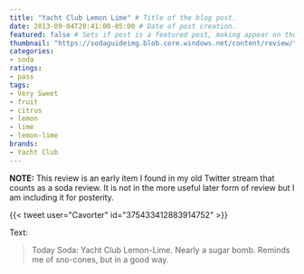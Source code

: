 ```yaml
---
title: "Yacht Club Lemon Lime" # Title of the blog post.
date: 2013-09-04T20:41:00-05:00 # Date of post creation.
featured: false # Sets if post is a featured post, making appear on the home page side bar.
thumbnail: "https://sodaguideimg.blob.core.windows.net/content/review/thumbs/yacht-club-lemon-lime.jpg" # Sets thumbnail image appearing inside card on homepage.
categories:
- soda
ratings:
- pass
tags:
- Very Sweet
- fruit
- citrus
- lemon
- lime
- lemon-lime
brands:
- Yacht Club
---
```


**NOTE:** This review is an early item I found in my old Twitter stream that counts as a soda review. It is not in the more useful later form of review but I am including it for posterity.

{{< tweet user="Cavorter" id="375433412883914752" >}}

Text:
> Today Soda: Yacht Club Lemon-Lime. Nearly a sugar bomb. Reminds me of sno-cones, but in a good way.
